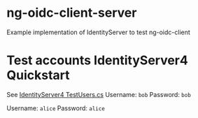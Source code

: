 # ng-oidc-client-server
Example implementation of IdentityServer to test ng-oidc-client

# Test accounts IdentityServer4 Quickstart 
See [IdentityServer4 TestUsers.cs](https://github.com/IdentityServer/IdentityServer4.Demo/blob/master/src/IdentityServer4Demo/Quickstart/TestUsers.cs)
Username: `bob`
Password: `bob`

Username: `alice`
Password: `alice`
